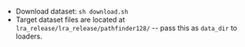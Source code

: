 * Download dataset: `sh download.sh`
* Target dataset files are located at `lra_release/lra_release/pathfinder128/` -- pass this as `data_dir` to loaders.